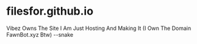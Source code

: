 # filesfor.github.io
Vibez Owns The Site I Am Just Hosting And Making It (I Own The Domain FawnBot.xyz Btw) --snake

